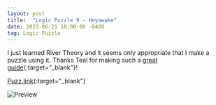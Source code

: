 ```yaml
---
layout: post
title:  "Logic Puzzle 9 - Heyawake"
date: 2023-06-21 18:00:00 -0400
tag: Logic Puzzle
---
```

I just learned River Theory and it seems only appropriate that I make a puzzle using it. Thanks Teal for making such a [great guide](https://docs.google.com/document/d/1WW2WKuCNrakIXDomgt5onrL38H1FAWU0onLa-3KXF0M/edit){:target="_blank"}!

[Puzz.link](https://puzz.link/p?heyawake/13/9/0100902e8ji4sh74hp6c9gvv3vvnvg700073vse7jvek4i5q){:target="_blank"}

![Preview](https://puzz.link/pv?frame=5&heyawake/13/9/0100902e8ji4sh74hp6c9gvv3vvnvg700073vse7jvek4i5q)